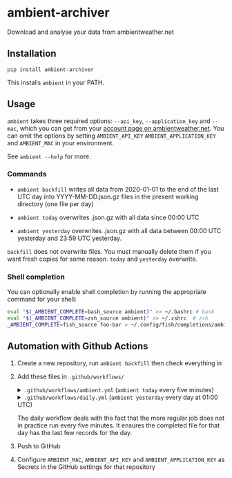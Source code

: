 # ambient-archiver

Download and analyse your data from ambientweather.net

## Installation

    pip install ambient-archiver

This installs `ambient` in your PATH.

## Usage

`ambient` takes three required options: `--api_key`, `--application_key` and
`--mac`, which you can get from your [account page on
ambientweather.net](https://ambientweather.net/account). You can omit the
options by setting `AMBIENT_API_KEY` `AMBIENT_APPLICATION_KEY` and `AMBIENT_MAC`
in your environment.

See `ambient --help` for more.

### Commands

 - `ambient backfill` writes all data from 2020-01-01 to the end of the last
   UTC day into YYYY-MM-DD.json.gz files in the present working directory (one
   file per day)

 - `ambient today` overwrites <today>.json.gz with all data since 00:00 UTC

 - `ambient yesterday` overwrites <yesterday>.json.gz with all data between
   00:00 UTC yesterday and 23:59 UTC yesterday.

`backfill` does not overwrite files. You must manually delete them if
you want fresh copies for some reason. `today` and `yesterday` overwrite.

### Shell completion

You can optionally enable shell completion by running the appropriate command
for your shell:

```bash
eval "$(_AMBIENT_COMPLETE=bash_source ambient)" >> ~/.bashrc # bash
eval "$(_AMBIENT_COMPLETE=zsh_source ambient)" >> ~/.zshrc  # zsh
_AMBIENT_COMPLETE=fish_source foo-bar > ~/.config/fish/completions/ambient.fish  # fish
```

## Automation with Github Actions

1. Create a new repository, run `ambient backfill` then check everything in
2. Add these files in `.github/workflows/`

   <details>

   <summary><code>.github/workflows/ambient.yml</code> (<code>ambient today</code>
   every five minutes)</summary>

        name: ambient

        on:
          workflow_dispatch:
          # every 5 minutes
          schedule:
            - cron:  '*/5 * * * *'

        jobs:
          ambient:
            runs-on: ubuntu-latest
            steps:
            - name: Check out repo
              uses: actions/checkout@v2
            - name: Set up Python
              uses: actions/setup-python@v2
              with:
                python-version: 3.8
            - name: Install Python dependencies
              run: |
                pip install ambient-archiver
            - name: Overwrite since midnight
              env:
                AMBIENT_MAC: ${{ secrets.AMBIENT_MAC }}
                AMBIENT_API_KEY: ${{ secrets.AMBIENT_API_KEY }}
                AMBIENT_APPLICATION_KEY: ${{ secrets.AMBIENT_APPLICATION_KEY }}
              run: ambient today
            - name: Commit and push if it changed
              run: |-
                git config --global user.name "scraper-bot"
                git config user.email "actions@users.noreply.github.com"
                git add -A
                timestamp=$(date -u)
                git commit -m "Scraped at ${timestamp}" || exit 0
                git push

   </details>

   <details>

   <summary><code>.github/workflows/daily.yml</code> (<code>ambient yesterday</code>
   every day at 01:00 UTC)</summary>

        name: daily

        on:
          workflow_dispatch:
          # daily, 1am UTC
          schedule:
            - cron:  '0 1 * * *'

        jobs:
          daily:
            runs-on: ubuntu-latest
            steps:
            - name: Check out repo
              uses: actions/checkout@v2
            - name: Set up Python
              uses: actions/setup-python@v2
              with:
                python-version: 3.8
            - name: Install Python dependencies
              run: |
                pip install ambient-archiver
            - name: Overwrite yesterday
              env:
                AMBIENT_MAC: ${{ secrets.AMBIENT_MAC }}
                AMBIENT_API_KEY: ${{ secrets.AMBIENT_API_KEY }}
                AMBIENT_APPLICATION_KEY: ${{ secrets.AMBIENT_APPLICATION_KEY }}
              run: ambient-oy
            - name: Commit and push if it changed
              run: |-
                git config --global user.name "scraper-bot"
                git config user.email "actions@users.noreply.github.com"
                git add -A
                timestamp=$(date -u)
                git commit -m "Downloaded at at ${timestamp}" || exit 0
                git push
   </details>

   The daily workflow deals with the fact that the more regular job does not
   in practice run every five minutes. It ensures the completed file for that
   day has the last few records for the day.

3. Push to GitHub
4. Configure `AMBIENT_MAC`, `AMBIENT_API_KEY` and `AMBIENT_APPLICATION_KEY` as
   Secrets in the GitHub settings for that repository
